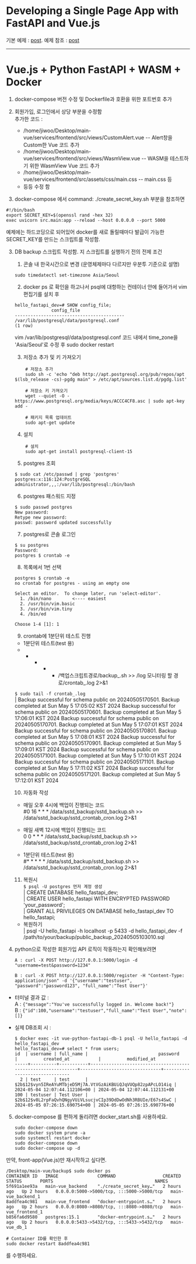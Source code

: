 # Developing a Single Page App with FastAPI and Vue.js

기본 예제 :  [post](https://testdriven.io/blog/developing-a-single-page-app-with-fastapi-and-vuejs).
예제 참조 : [post](https://github.com/testdrivenio/fastapi-vue)

--------------------------------------------------------------
# Vue.js + Python FastAPI + WASM + Docker

1. docker-compose 버전 수정 및 Dockerfile과 호환을 위한 포트번호 추가
2. 회원가입, 로그인에서 상당 부분을 수정함  
    추가한 코드 :   
    - /home/jiwoo/Desktop/main-vue/services/frontend/src/views/CustomAlert.vue    -- Alert창을 Custom한 Vue 코드 추가  
    - /home/jiwoo/Desktop/main-vue/services/frontend/src/views/WasmView.vue       -- WASM을 테스트하기 위한 WasmView Vue 코드 추가  
    - /home/jiwoo/Desktop/main-vue/services/frontend/src/assets/css/main.css      -- main.css 등  
    - 등등 수정 함

3. docker-compose 에서 command: ./create_secret_key.sh 부분을 참조하면
```
#!/bin/bash
export SECRET_KEY=$(openssl rand -hex 32)
exec uvicorn src.main:app --reload --host 0.0.0.0 --port 5000
```  
예제에는 하드코딩으로 되어있어 docker를 새로 돌릴때마다 발급이 가능한 SECRET_KEY를 만드는 스크립트를 작성함.

3. DB backup 스크립트 작성함. 지 스크립트를 실행하기 전의 전제 조건
    1) 콘솔 내 한국시간으로 변경 (운영체제마다 다르지만 우분투 기준으로 설명)
    ```
    sudo timedatectl set-timezone Asia/Seoul
    ```  

    2) docker ps 로 확인을 하고나서 psql에 대항하는 컨테이너 안에 들어가서 vim 편집기를 설치 후

    ```
    hello_fastapi_dev=# SHOW config_file;
                  config_file                
    ------------------------------------------
    /var/lib/postgresql/data/postgresql.conf
    (1 row)
    ```  
    vim /var/lib/postgresql/data/postgresql.conf 코드 내에서 time_zone을 'Asia/Seoul'로 수정 후 sudo docker restart 

    3) 저장소 추가 및 키 가져오기
    ```
        # 저장소 추가
        sudo sh -c 'echo "deb http://apt.postgresql.org/pub/repos/apt $(lsb_release -cs)-pgdg main" > /etc/apt/sources.list.d/pgdg.list'

        # 저장소 키 가져오기
        wget --quiet -O - https://www.postgresql.org/media/keys/ACCC4CF8.asc | sudo apt-key add -

        # 패키지 목록 업데이트
        sudo apt-get update
    ```  
    4) 설치
    ```
        # 설치
        sudo apt-get install postgresql-client-15
    ```  
    5) postgres 조회
    ```
    $ sudo cat /etc/passwd | grep 'postgres'
    postgres:x:116:124:PostgreSQL administrator,,,:/var/lib/postgresql:/bin/bash
    ```  
    6) postgres 패스워드 지정
    ```
    $ sudo passwd postgres
    New password:
    Retype new password:
    passwd: password updated successfully
    ```   
    7) postgres로 콘솔 로그인
    ```
    $ su postgres
    Password:
    postgres $ crontab -e
    ```  
    8) 목록에서 1번 선택
    ```
    postgres $ crontab -e
    no crontab for postgres - using an empty one

    Select an editor.  To change later, run 'select-editor'.
      1. /bin/nano        <---- easiest
      2. /usr/bin/vim.basic
      3. /usr/bin/vim.tiny
      4. /bin/ed

    Choose 1-4 [1]: 1
    ```  

    9) crontab에 1분단위 테스트 진행
    - 1분단위 테스트(test 용)
    * * * * * /백업스크립트경로/backup_.sh >> /log 모니터링 할 경로/crontab_.log 2>&1

    ``` $ sudo tail -f crontab_.log  ```  
          | Backup successful for schema public on 20240505170501.
          Backup completed at Sun May  5 17:05:02 KST 2024
          Backup successful for schema public on 20240505170601.
          Backup completed at Sun May  5 17:06:01 KST 2024
          Backup successful for schema public on 20240505170701.
          Backup completed at Sun May  5 17:07:01 KST 2024
          Backup successful for schema public on 20240505170801.
          Backup completed at Sun May  5 17:08:01 KST 2024
          Backup successful for schema public on 20240505170901.
          Backup completed at Sun May  5 17:09:01 KST 2024
          Backup successful for schema public on 20240505171001.
          Backup completed at Sun May  5 17:10:01 KST 2024
          Backup successful for schema public on 20240505171101.
          Backup completed at Sun May  5 17:11:02 KST 2024
          Backup successful for schema public on 20240505171201.
          Backup completed at Sun May  5 17:12:01 KST 2024


    10) 자동화 작성
    - 매일 오후 4시에 백업이 진행되는 코드  
    #0 16 * * * /data/sstd_backup/sstd_backup.sh >> /data/sstd_backup/sstd_crontab_cron.log 2>&1  
  
    - 매일 새벽 12시에 백업이 진행되는 코드  
    0 0 * * * /data/sstd_backup/sstd_backup.sh >> /data/sstd_backup/sstd_crontab_cron.log 2>&1  
  
    - 1분단위 테스트(test 용)  
    #* * * * * /data/sstd_backup/sstd_backup.sh >> /data/sstd_backup/sstd_crontab_cron.log 2>&1  
  
    11) 복원시  
    ``` $ psql -U postgres 먼저 계정 생성  ```  
    | CREATE DATABASE hello_fastapi_dev;  
    | CREATE USER hello_fastapi WITH ENCRYPTED PASSWORD 'your_password';  
    | GRANT ALL PRIVILEGES ON DATABASE hello_fastapi_dev TO hello_fastapi;  

    - 복원하기  
    | psql -U hello_fastapi -h localhost -p 5433 -d hello_fastapi_dev -f /path/to/your/backup/public_backup_20240505103010.sql


4. python으로 작성한 회원가입 API 로직이 작동하는지 확인해보려면  
    ```
    A : curl -X POST http://127.0.0.1:5000/login -d "username=test&password=1234"
    ```  

    ```
    B : curl -X POST http://127.0.0.1:5000/register -H "Content-Type: application/json" -d '{"username":"testuser", "password":"password123", "full_name":"Test User"}'
    ```  

- 터미널 결과 값 :  
    A : ``` {"message":"You've successfully logged in. Welcome back!"} ```  
    B : ``` {"id":100,"username":"testuser","full_name":"Test User","note":[]} ```  
      
- 실제 DB조회 시 :   
    ```
    $ docker exec -it vue-python-fastapi-db-1 psql -U hello_fastapi -d hello_fastapi_dev  
    hello_fastapi_dev=# select * from users;  
    id  | username | full_name |                           password                           |          created_at           |          modified_at            
    -----+----------+-----------+--------------------------------------------------------------+-------------------------------+-------------------------------  
      2 | test     | test      | $2b$12$vyn5IReAYuMTbjeD5Mj7A.VtVGzAiKBUiQJqVUQp82zpAPcLO14iq | 2024-05-04 12:07:44.112106+00 | 2024-05-04 12:07:44.112131+00  
    100 | testuser | Test User | $2b$12$v8L2rpFaQvhQNgyVUiVLsucjvCIp39DdDwOdNh3RBUIe/E67s4SwC | 2024-05-05 07:26:15.690754+00 | 2024-05-05 07:26:15.690776+00  
    ```  
  
5. docker-compose 를 편하게 돌리려면 docker_start.sh를 사용하세요.  
    ```
    sudo docker-compose down
    sudo docker system prune -a
    sudo systemctl restart docker
    sudo docker-compose down
    sudo docker-compose up -d
    ```  

만약, front-app(Vue.js)만 재시작하고 싶다면.  


    /Desktop/main-vue/backup$ sudo docker ps
    CONTAINER ID   IMAGE               COMMAND                  CREATED       STATUS       PORTS                                       NAMES
    5f691a1ee93a   main-vue_backend    "./create_secret_key…"   2 hours ago   Up 2 hours   0.0.0.0:5000->5000/tcp, :::5000->5000/tcp   main-vue_backend_1
    8addfea4c981   main-vue_frontend   "docker-entrypoint.s…"   2 hours ago   Up 2 hours   0.0.0.0:8080->8080/tcp, :::8080->8080/tcp   main-vue_frontend_1
    b856fa6d9580   postgres:15.1       "docker-entrypoint.s…"   2 hours ago   Up 2 hours   0.0.0.0:5433->5432/tcp, :::5433->5432/tcp   main-vue_db_1

    # Container ID를 확인한 후
    sudo docker restart 8addfea4c981

를 수행하세요.

